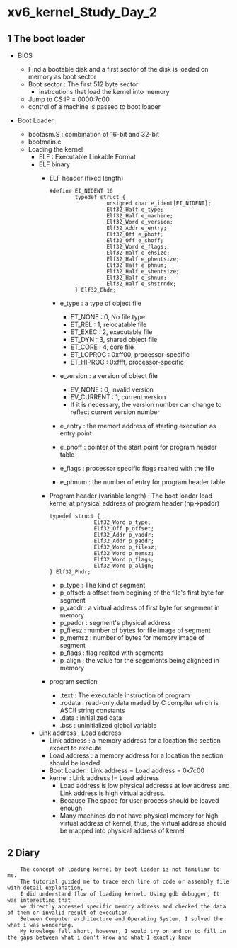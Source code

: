 # xv6_kernel_Study_Day_2

## 1 The boot loader

   - BIOS
        * Find a bootable disk and a first sector of the disk is loaded on memory as boot sector
        * Boot sector : The first 512 byte sector
            + instrcutions that load the kernel into memory
        * Jump to CS:IP = 0000:7c00
        * control of a machine is passed to boot loader

   - Boot Loader
        * bootasm.S : combination of 16-bit and 32-bit
        * bootmain.c 
        * Loading the kernel
            + ELF : Executable Linkable Format
            + ELF binary
                - ELF header (fixed length) 
                    
                      #define EI_NIDENT 16
                              typedef struct {
                                        unsigned char e_ident[EI_NIDENT];
                                        Elf32_Half e_type;
                                        Elf32_Half e_machine;
                                        Elf32_Word e_version;
                                        Elf32_Addr e_entry;
                                        Elf32_Off e_phoff;
                                        Elf32_Off e_shoff;
                                        Elf32_Word e_flags;
                                        Elf32_Half e_ehsize;
                                        Elf32_Half e_phentsize;
                                        Elf32_Half e_phnum;
                                        Elf32_Half e_shentsize;
                                        Elf32_Half e_shnum;
                                        Elf32_Half e_shstrndx;
                              } Elf32_Ehdr;
                       
                     * e_type : a type of object file
                        + ET_NONE : 0, No file type
                        + ET_REL : 1, relocatable file
                        + ET_EXEC : 2, executable file
                        + ET_DYN : 3, shared object file
                        + ET_CORE : 4, core file
                        + ET_LOPROC : 0xff00, processor-specific
                        + ET_HIPROC : 0xffff, processor-specific
   
                     * e_version : a version of object file
                        + EV_NONE : 0, invalid version
                        + EV_CURRENT : 1, current version
                        + If it is necessary, the version number can change to reflect current version number
                     
                     * e_entry : the memort address of starting execution as entry point
                     * e_phoff : pointer of the start point for program header table
                     * e_flags : processor specific flags realted with the file
                     * e_phnum : the number of entry for program header table
                     
                 
                - Program header (variable length) : The boot loader load kernel at physical address of program header (hp->paddr) 
                    
                      typedef struct {
                                    Elf32_Word p_type;
                                    Elf32_Off p_offset;
                                    Elf32_Addr p_vaddr;
                                    Elf32_Addr p_paddr;
                                    Elf32_Word p_filesz;
                                    Elf32_Word p_memsz;
                                    Elf32_Word p_flags;
                                    Elf32_Word p_align;
                      } Elf32_Phdr;
                      
                    * p_type : The kind of segment
                    * p_offset: a offset from begining of the file's first byte for segment
                    * p_vaddr : a virtual address of first byte for segement in memory
                    * p_paddr : segment's physical address
                    * p_filesz : number of bytes for file image of segment
                    * p_memsz : number of bytes for memory image of segment
                    * p_flags : flag realted with segments
                    * p_align : the value for the segements being aligneed in memory
                - program section
                    * .text : The executable instruction of program 
                    * .rodata : read-only data maded by C compiler which is ASCII string constants
                    * .data : initialized data
                    * .bss : uninitialized global variable
            + Link address , Load address
                - Link address : a memory address for a location the section expect to execute
                - Load address : a memory address for a location the section should be loaded 
                - Boot Loader : Link address = Load address = 0x7c00
                - kernel : Link address != Load address
                    * Load address is low physical addresss at low address and Link address is high virtual address.
                    * Because The space for user process should be leaved enough
                    * Many machines do not have physical memory for high virtual address of kernel, 
                      thus, the virtual address should be mapped into physical address of kernel
                           
## 2 Diary

        
        The concept of loading kernel by boot loader is not familiar to me. 
        The tutorial guided me to trace each line of code or assembly file with detail explanation, 
        I did understand flow of loading kernel. Using gdb debugger, It was interesting that 
        we directly accessed specific memory address and checked the data of them or invalid result of execution.
        Between Computer architecture and Operating System, I solved the what i was wondering. 
        My knowlege fell short, however, I would try on and on to fill in the gaps between what i don't know and what I exactly know 
